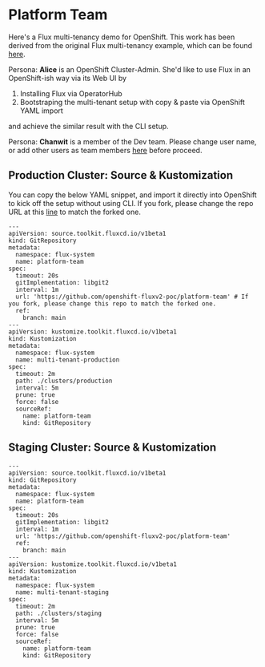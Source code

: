 # Platform Team

Here's a Flux multi-tenancy demo for OpenShift. This work has been derived from the original Flux multi-tenancy example, which can be found [here](https://github.com/fluxcd/flux2-multi-tenancy).

Persona: **Alice** is an OpenShift Cluster-Admin. She'd like to use Flux in an OpenShift-ish way via its Web UI by

  1. Installing Flux via OperatorHub
  1. Bootstraping the multi-tenant setup with copy & paste via OpenShift YAML import

and achieve the similar result with the CLI setup.

Persona: **Chanwit** is a member of the Dev team. Please change user name, or add other users as team members [here](https://github.com/openshift-fluxv2-poc/platform-team/blob/main/tenants/base/dev-team/rbac.yaml#L33) before proceed.

## Production Cluster: Source & Kustomization

You can copy the below YAML snippet, and import it directly into OpenShift to kick off the setup without using CLI.
If you fork, please change the repo URL at this [line](https://github.com/openshift-fluxv2-poc/platform-team/blob/main/README.md?plain=1#L30) to match the forked one.

```
---
apiVersion: source.toolkit.fluxcd.io/v1beta1
kind: GitRepository
metadata:
  namespace: flux-system
  name: platform-team
spec:
  timeout: 20s
  gitImplementation: libgit2
  interval: 1m
  url: 'https://github.com/openshift-fluxv2-poc/platform-team' # If you fork, please change this repo to match the forked one.
  ref:
    branch: main
---
apiVersion: kustomize.toolkit.fluxcd.io/v1beta1
kind: Kustomization
metadata:
  namespace: flux-system
  name: multi-tenant-production
spec:
  timeout: 2m
  path: ./clusters/production
  interval: 5m
  prune: true
  force: false
  sourceRef:
    name: platform-team
    kind: GitRepository
```

## Staging Cluster: Source & Kustomization
```
---
apiVersion: source.toolkit.fluxcd.io/v1beta1
kind: GitRepository
metadata:
  namespace: flux-system
  name: platform-team
spec:
  timeout: 20s
  gitImplementation: libgit2
  interval: 1m
  url: 'https://github.com/openshift-fluxv2-poc/platform-team'
  ref:
    branch: main
---
apiVersion: kustomize.toolkit.fluxcd.io/v1beta1
kind: Kustomization
metadata:
  namespace: flux-system
  name: multi-tenant-staging
spec:
  timeout: 2m
  path: ./clusters/staging
  interval: 5m
  prune: true
  force: false
  sourceRef:
    name: platform-team
    kind: GitRepository
```
